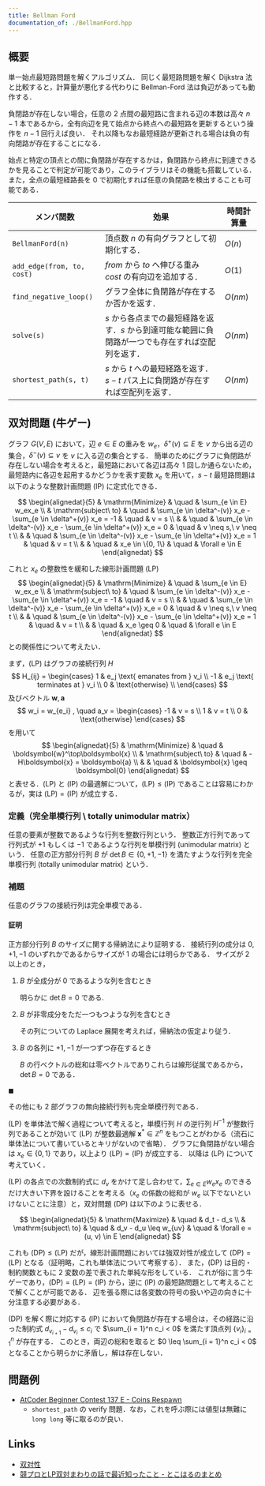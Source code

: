 ```yaml
---
title: Bellman Ford
documentation_of: ./BellmanFord.hpp
---
```


## 概要
単一始点最短路問題を解くアルゴリズム．
同じく最短路問題を解く Dijkstra 法と比較すると，計算量が悪化する代わりに Bellman-Ford 法は負辺があっても動作する．

負閉路が存在しない場合，任意の 2 点間の最短路に含まれる辺の本数は高々 $n - 1$ 本であるから，全有向辺を見て始点から終点への最短路を更新するという操作を $n - 1$ 回行えば良い．
それ以降もなお最短経路が更新される場合は負の有向閉路が存在することになる．

始点と特定の頂点との間に負閉路が存在するかは，負閉路から終点に到達できるかを見ることで判定が可能であり，このライブラリはその機能も搭載している．
また，全点の最短経路長を $0$ で初期化すれば任意の負閉路を検出することも可能である．

| メンバ関数                 | 効果                                                                                               | 時間計算量 |
| -------------------------- | -------------------------------------------------------------------------------------------------- | ---------- |
| `BellmanFord(n)`           | 頂点数 $n$ の有向グラフとして初期化する．                                                          | $O(n)$     |
| `add_edge(from, to, cost)` | $from$ から $to$ へ伸びる重み $cost$ の有向辺を追加する．                                          | $O(1)$     |
| `find_negative_loop()`     | グラフ全体に負閉路が存在するか否かを返す．                                                         | $O(nm)$    |
| `solve(s)`                 | $s$ から各点までの最短経路を返す．$s$ から到達可能な範囲に負閉路が一つでも存在すれば空配列を返す． | $O(nm)$    |
| `shortest_path(s, t)`      | $s$ から $t$ への最短経路を返す．$s - t$ パス上に負閉路が存在すれば空配列を返す．                  | $O(nm)$    |

## 双対問題 (牛ゲー)
グラフ $G(V, E)$ において，辺 $e \in E$ の重みを $w_e$，$\delta^+(v) \subseteq E$ を $v$ から出る辺の集合，$\delta^-(v) \subseteq v$ を $v$ に入る辺の集合とする．
簡単のためにグラフに負閉路が存在しない場合を考えると，最短路において各辺は高々 1 回しか通らないため，最短路内に各辺を起用するかどうかを表す変数 $x_e$ を用いて，$s - t$ 最短路問題は以下のような整数計画問題 (IP) に定式化できる．

$$
\begin{alignedat}{5}
    & \mathrm{Minimize}     & \quad & \sum_{e \in E} w_ex_e \\
    & \mathrm{subject\ to}  & \quad & \sum_{e \in \delta^-(v)} x_e - \sum_{e \in \delta^+(v)} x_e = -1  & \quad & v = s \\
    &                       & \quad & \sum_{e \in \delta^-(v)} x_e - \sum_{e \in \delta^+(v)} x_e = 0   & \quad & v \neq s,\ v \neq t \\
    &                       & \quad & \sum_{e \in \delta^-(v)} x_e - \sum_{e \in \delta^+(v)} x_e = 1   & \quad & v = t \\
    &                       & \quad & x_e \in \{0, 1\}                                                  & \quad & \forall e \in E
\end{alignedat}
$$

これと $x_e$ の整数性を緩和した線形計画問題 (LP)
$$
\begin{alignedat}{5}
    & \mathrm{Minimize}     & \quad & \sum_{e \in E} w_ex_e \\
    & \mathrm{subject\ to}  & \quad & \sum_{e \in \delta^-(v)} x_e - \sum_{e \in \delta^+(v)} x_e = -1  & \quad & v = s \\
    &                       & \quad & \sum_{e \in \delta^-(v)} x_e - \sum_{e \in \delta^+(v)} x_e = 0   & \quad & v \neq s,\ v \neq t \\
    &                       & \quad & \sum_{e \in \delta^-(v)} x_e - \sum_{e \in \delta^+(v)} x_e = 1   & \quad & v = t \\
    &                       & \quad & x_e \geq 0                                                        & \quad & \forall e \in E
\end{alignedat}
$$
との関係性について考えたい．

まず，(LP) はグラフの接続行列 $H$
$$
H_{ij} = \begin{cases}
    1   & e_j \text{ emanates from } v_i \\
    -1  & e_j \text{ terminates at } v_i \\
    0   & \text{otherwise} \\
\end{cases}
$$
及びベクトル $\boldsymbol{w}, \boldsymbol{a}$
$$
w_i = w_{e_i}
, \quad
a_v = \begin{cases}
    -1  & v = s \\
    1   & v = t \\
    0   & \text{otherwise}
\end{cases}
$$
を用いて
$$
\begin{alignedat}{5}
    & \mathrm{Minimize}     & \quad & \boldsymbol{w}^\top\boldsymbol{x} \\
    & \mathrm{subject\ to}  & \quad & -H\boldsymbol{x} = \boldsymbol{a} \\
    &                       & \quad & \boldsymbol{x} \geq \boldsymbol{0}
\end{alignedat}
$$
と表せる．(LP) と (IP) の最適解について，$\text{(LP)} \leq \text{(IP)}$ であることは容易にわかるが，実は $\text{(LP)} =\text{(IP)}$ が成立する．

### 定義（完全単模行列 \ totally unimodular matrix）
任意の要素が整数であるような行列を整数行列という．
整数正方行列であって行列式が $+1$ もしくは $-1$ であるような行列を単模行列 (unimodular matrix) という．
任意の正方部分行列 $B$ が $\det B \in \{0, +1, -1\}$ を満たすような行列を完全単模行列 (totally unimodular matrix) という．

### 補題
任意のグラフの接続行列は完全単模である．

#### 証明
正方部分行列 $B$ のサイズに関する帰納法により証明する．
接続行列の成分は $0, +1, -1$ のいずれかであるからサイズが $1$ の場合には明らかである．
サイズが $2$ 以上のとき，
1. $B$ が全成分が $0$ であるような列を含むとき

   明らかに $\det B = 0$ である.
2. $B$ が非零成分をただ一つもつような列を含むとき

   その列についての Laplace 展開を考えれば，帰納法の仮定より従う．
3. $B$ の各列に $+1, -1$ が一つずつ存在するとき

   $B$ の行ベクトルの総和は零ベクトルでありこれらは線形従属であるから，$\det B = 0$ である．

$\blacksquare$

その他にも 2 部グラフの無向接続行列も完全単模行列である．

(LP) を単体法で解く過程について考えると，単模行列 $H$ の逆行列 $H^{-1}$ が整数行列であることが効いて (LP) が整数最適解 $\boldsymbol{x}^\ast \in \mathbb{Z}^n$ をもつことがわかる（流石に単体法について書いているとキリがないので省略）．
グラフに負閉路がない場合は $x_e \in \{0, 1\}$ であり，以上より $\text{(LP)} = \text{(IP)}$ が成立する．
以降は (LP) について考えていく．

(LP) の各点での次数制約式に $d_v$ をかけて足し合わせて，$\sum_{e \in E} w_ex_e$ のできるだけ大きい下界を設けることを考える（$x_e$ の係数の総和が $w_e$ 以下でないといけないことに注意）と，双対問題 (DP) は以下のように表せる．

$$
\begin{alignedat}{5}
    & \mathrm{Maximize}     & \quad & d_t - d_s \\
    & \mathrm{subject\ to}  & \quad & d_v - d_u \leq w_{uv} & \quad & \forall e = (u, v) \in E
\end{alignedat}
$$

これも $\text{(DP)} \leq \text{(LP)}$ だが，線形計画問題においては強双対性が成立して $\text{(DP)} = \text{(LP)}$ となる（証明略，これも単体法について考察する）．
また，(DP) は目的・制約関数ともに 2 変数の差で表された単純な形をしている．
これが俗に言う牛ゲーであり，$\text{(DP)} = \text{(LP)} = \text{(IP)}$ から，逆に (IP) の最短路問題として考えることで解くことが可能である．
辺を張る際には各変数の符号の扱いや辺の向きに十分注意する必要がある．

(DP) を解く際に対応する (IP) において負閉路が存在する場合は，その経路に沿った制約式 $d_{v_{i + 1}} - d_{v_{i}} \leq c_i$ で $\sum_{i = 1}^n c_i < 0$ を満たす頂点列 $\{v_i\}_{i = 1}^n$ が存在する．
このとき，両辺の総和を取ると $0 \leq \sum_{i = 1}^n c_i < 0$ となることから明らかに矛盾し，解は存在しない．

## 問題例
- [AtCoder Beginner Contest 137 E - Coins Respawn](https://atcoder.jp/contests/abc137/tasks/abc137_e)
  - `shortest_path` の verify 問題．なお，これを呼ぶ際には値型は無難に `long long` 等に取るのが良い．

## Links
- [双対性](https://www.slideshare.net/wata_orz/ss-91375739)
- [競プロとLP双対まわりの話で最近知ったこと - とこはるのまとめ](https://tokoharuland.hateblo.jp/entry/2016/12/06/223614)
